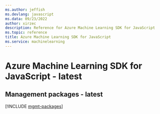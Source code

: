 ```yaml
---
ms.author: jeffish
ms.devlang: javascript
ms.data: 09/23/2022
author: xirzec
description: Reference for Azure Machine Learning SDK for JavaScript
ms.topic: reference
title: Azure Machine Learning SDK for JavaScript
ms.service: machinelearning
---
```

# Azure Machine Learning SDK for JavaScript - latest

## Management packages - latest
[!INCLUDE [mgmt-packages](machine-learning-mgmt-index.md)]
